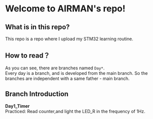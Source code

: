 # Welcome to AIRMAN's repo!

## What is in this repo?
This repo is a repo where I upload my STM32 learning routine.

## How to read？
As you can see, there are branches named `Day*`.  
Every day is a branch, and is developed from the main branch.
So the branches are independent with a same father - main branch.  

## Branch Introduction
__Day1_Timer__  
Practiced: Read counter,and light the LED_R in the frequency of 1Hz.